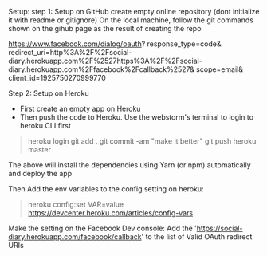 Setup:
step 1: Setup on GitHub
create empty online repository (dont initialize it with readme or gitignore)
On the local machine, follow the git commands shown on the gihub page as the result of creating the repo


https://www.facebook.com/dialog/oauth?
response_type=code&
redirect_uri=http%3A%2F%2Fsocial-diary.herokuapp.com%2F%2527https%3A%2F%2Fsocial-diary.herokuapp.com%2Ffacebook%2Fcallback%2527&
scope=email&
client_id=1925750270999770

Step 2: Setup on Heroku
- First create an empty app on Heroku
- Then push the code to Heroku. Use the webstorm's terminal to login to heroku CLI first
> heroku login
> git add .
> git commit -am "make it better"
> git push heroku master

The above will install the dependencies using Yarn (or npm) automatically and deploy the app


Then Add the env variables to the config setting on heroku:
> heroku config:set VAR=value
https://devcenter.heroku.com/articles/config-vars


Make the setting on the Facebook Dev console:
Add the 'https://social-diary.herokuapp.com/facebook/callback' to the list of Valid OAuth redirect URIs




